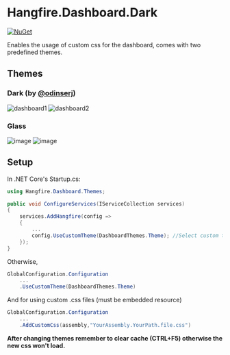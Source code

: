 # Hangfire.Dashboard.Dark

[![NuGet](https://img.shields.io/nuget/v/rodriGS750.Hangfire.Dashboard.Themes.Dark)](https://www.nuget.org/packages/rodriGS750.Hangfire.Dashboard.Themes.Dark/)

Enables the usage of custom css for the dashboard, comes with two predefined themes.

## Themes

### Dark (by [@odinserj](https://github.com/HangfireIO/Hangfire/blob/master/src/Hangfire.Core/Dashboard/Content/css/hangfire-dark.css))
![dashboard1](https://user-images.githubusercontent.com/57366583/222802062-5d42dcb3-ea57-4e1f-afa4-661e7d96b6c6.png)
![dashboard2](https://user-images.githubusercontent.com/57366583/222802085-08a14f96-ef34-4ffc-9ccf-55e2d44d7f3c.png)


### Glass
![image](https://user-images.githubusercontent.com/57366583/222836080-a4efce20-1dcc-423f-9b01-80336bacc3c5.png)
![image](https://user-images.githubusercontent.com/57366583/222836569-c014f31a-fe1b-47f5-afdd-f0561f8b9d6c.png)



## Setup

In .NET Core's Startup.cs:
```c#
using Hangfire.Dashboard.Themes;

public void ConfigureServices(IServiceCollection services)
{
    services.AddHangfire(config =>
    {
        ...
        config.UseCustomTheme(DashboardThemes.Theme); //Select custom theme
    });
}
```

Otherwise,
```c#
GlobalConfiguration.Configuration
    ...
    .UseCustomTheme(DashboardThemes.Theme)
```

And for using custom .css files (must be embedded resource)
```c#
GlobalConfiguration.Configuration
    ...
    .AddCustomCss(assembly,"YourAssembly.YourPath.file.css")
```

**After changing themes remember to clear cache (CTRL+F5) otherwise the new css won't load.**

